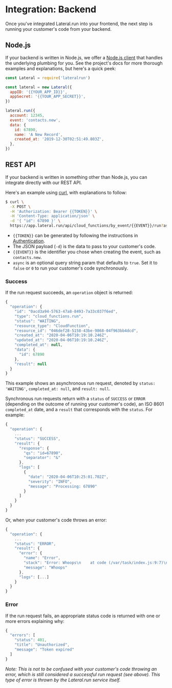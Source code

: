 # Integration: Backend

Once you've integrated Lateral.run into your frontend, the next step is running
your customer's code from your backend.

## Node.js

If your backend is written in Node.js, we offer a
[Node.js client](https://github.com/lateralrun/node) that handles the underlying
plumbing for you. See the project's docs for more thorough examples and
explanations, but here's a quick peek:

```js
const Lateral = require('lateralrun')

const lateral = new Lateral({
  appID: '{{YOUR_APP_ID}}',
  appSecret: '{{YOUR_APP_SECRET}}',
})

lateral.run({
  account: 12345,
  event: 'contacts.new',
  data: {
    id: 67890,
    name: 'A New Record',
    created_at: '2019-12-30T02:51:49.803Z',
  },
})
```

## REST API

If your backend is written in something other than Node.js, you can integrate
directly with our REST API.

Here's an example using [curl](https://curl.haxx.se/), with explanations to
follow:

```bash
$ curl \
  -X POST \
  -H 'Authorization: Bearer {{TOKEN}}' \
  -H 'Content-Type: application/json' \
  -d '{ "id": 67890 }' \
  https://app.lateral.run/api/cloud_functions/by_event/{{EVENT}}/run?async=true
```

- `{{TOKEN}}` can be generated by following the instructions in
  [Authentication](docs/authentication.md).
- The JSON payload (`-d`) is the data to pass to your customer's code.
- `{{EVENT}}` is the identifier you chose when creating the event, such as
  `contacts.new`.
- `async` is an optional query string param that defaults to `true`. Set it to
  `false` or `0` to run your customer's code synchronously.

### Success

If the run request succeeds, an `operation` object is returned:

```js
{
  "operation": {
    "id": "0acd3a94-5763-47a8-8493-7a33c037f6ed",
    "type": "cloud_functions.run",
    "status": "WAITING",
    "resource_type": "CloudFunction",
    "resource_id": "046def28-5158-43be-9868-04f963bb4dcd",
    "created_at": "2020-04-06T10:19:10.246Z",
    "updated_at": "2020-04-06T10:19:10.246Z",
    "completed_at": null,
    "data": {
      "id": 67890
    },
    "result": null
  }
}
```

This example shows an asynchronous run request, denoted by `status: 'WAITING'`,
`completed_at: null`, and `result: null`.

Synchronous run requests return with a `status` of `SUCCESS` or `ERROR`
(depending on the outcome of running your customer's code), an ISO 8601
`completed_at` date, and a `result` that corresponds with the `status`. For
example:

```js
{
  "operation": {
    ...
    "status": "SUCCESS",
    "result": {
      "response": {
        "qs": "id=67890",
        "separator": "&"
      },
      "logs": [
        {
          "date": "2020-04-06T10:25:01.702Z",
          "severity": "INFO",
          "message": "Processing: 67890"
        }
      ]
    }
  }
}
```

Or, when your customer's code throws an error:

```js
{
  "operation": {
    ...
    "status": "ERROR",
    "result": {
      "error": {
        "name": "Error",
        "stack": "Error: Whoops\n    at code (/var/task/index.js:9:7)\n    at Runtime.exports.lateral [as handler] (/var/task/index.js:33:29)\n    at Runtime.handleOnce (/var/runtime/Runtime.js:66:25)",
        "message": "Whoops"
      },
      "logs": [...]
    }
  }
}
```

### Error

If the run request fails, an appropriate status code is returned with one or
more errors explaining why:

```js
{
  "errors": [
    "status": 401,
    "title": "Unauthorized",
    "message": "Token expired"
  ]
}
```

_Note: This is not to be confused with your customer's code throwing an error,
which is still considered a successful run request (see above). This type of
error is thrown by the Lateral.run service itself._
